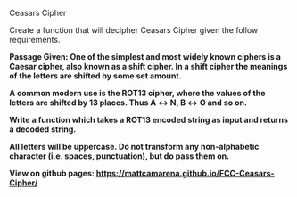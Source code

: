 Ceasars Cipher

Create a function that will decipher Ceasars Cipher given the follow requirements.<b>

Passage Given: <b>
One of the simplest and most widely known ciphers is a Caesar cipher, also known as a shift
cipher. In a shift cipher the meanings of the letters are shifted by some set amount.

A common modern use is the ROT13 cipher, where the values of the letters are shifted by 13 places. Thus A ↔ N, B ↔ O and so on.

Write a function which takes a ROT13 encoded string as input and returns a decoded string.

All letters will be uppercase. Do not transform any non-alphabetic character (i.e. spaces, punctuation), but do pass them on.
  
View on github pages: https://mattcamarena.github.io/FCC-Ceasars-Cipher/
